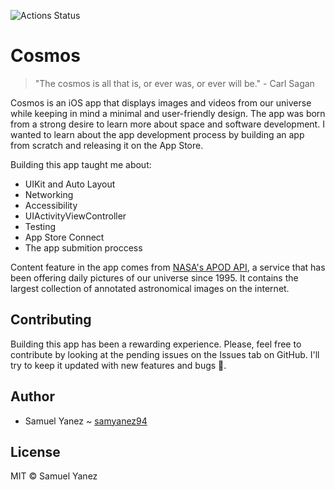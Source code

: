 ![Actions Status](https://github.com/samyanez94/Cosmos/workflows/Build%20&%20Test/badge.svg)

# Cosmos

> "The cosmos is all that is, or ever was, or ever will be." - Carl Sagan

Cosmos is an iOS app that displays images and videos from our universe while keeping in mind a minimal and user-friendly design. The app was born from a strong desire to learn more about space and software development. I wanted to learn about the app development process by building an app from scratch and releasing it on the App Store.

Building this app taught me about:

* UIKit and Auto Layout
* Networking
* Accessibility
* UIActivityViewController
* Testing
* App Store Connect
* The app submition proccess

Content feature in the app comes from [NASA's APOD API](https://api.nasa.gov), a service that has been offering daily pictures of our universe since 1995. It contains the largest collection of annotated astronomical images on the internet. 

## Contributing

Building this app has been a rewarding experience. Please, feel free to contribute by looking at the pending issues on the Issues tab on GitHub. I'll try to keep it updated with new features and bugs 🐛.

## Author
* Samuel Yanez ~ [samyanez94](https://github.com/samyanez94)

## License

MIT © Samuel Yanez
